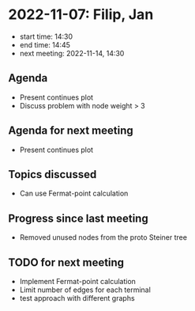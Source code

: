 # 2022-11-07: Filip, Jan

* start time: 14:30
* end time: 14:45
* next meeting: 2022-11-14, 14:30

## Agenda

* Present continues plot
* Discuss problem with node weight > 3

## Agenda for next meeting

* Present continues plot 

## Topics discussed

* Can use Fermat-point calculation

## Progress since last meeting

* Removed unused nodes from the proto Steiner tree 

## TODO for next meeting

* Implement Fermat-point calculation
* Limit number of edges for each terminal
* test approach with different graphs